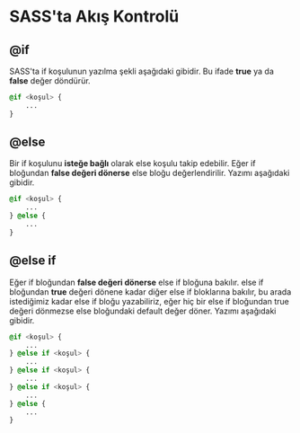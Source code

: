 # SASS'ta Akış Kontrolü

## @if

SASS'ta if koşulunun yazılma şekli aşağıdaki gibidir. Bu ifade **true** ya da **false** değer döndürür.

```scss
@if <koşul> {
    ...
}
```

## @else

Bir if koşulunu **isteğe bağlı** olarak else koşulu takip edebilir. Eğer if bloğundan **false değeri dönerse** else bloğu değerlendirilir. Yazımı aşağıdaki gibidir.

```scss
@if <koşul> {
    ...
} @else {
    ...
}
```

## @else if

Eğer if bloğundan **false değeri dönerse** else if bloğuna bakılır. else if bloğundan **true** değeri dönene kadar diğer else if bloklarına bakılır, bu arada istediğimiz kadar else if bloğu yazabiliriz, eğer hiç bir else if bloğundan true değeri dönmezse else bloğundaki default değer döner. Yazımı aşağıdaki gibidir.

```scss
@if <koşul> {
    ...
} @else if <koşul> {
    ...
} @else if <koşul> {
    ...
} @else if <koşul> {
    ...
} @else {
    ...
}
```
